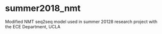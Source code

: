 # summer2018_nmt
Modified NMT seq2seq model used in summer 20128 research project with the ECE Department, UCLA

